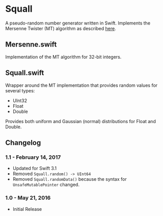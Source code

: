 # Squall

A pseudo-random number generator written in Swift. Implements the Mersenne Twister (MT) algorithm as described [here](https://en.wikipedia.org/wiki/Mersenne_Twister).

## Mersenne.swift

Implementation of the MT algorithm for 32-bit integers.

## Squall.swift

Wrapper around the MT implementation that provides random values for several types:

- UInt32
- Float
- Double

Provides both uniform and Gaussian (normal) distributions for Float and Double.

## Changelog

### 1.1 - February 14, 2017

- Updated for Swift 3.1
- Removed `Squall.random() -> UInt64`
- Removed `Squall.randomData()` because the syntax for `UnsafeMutablePointer` changed.

### 1.0 - May 21, 2016

- Initial Release

